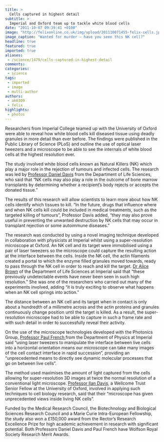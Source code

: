 ```yaml
---
title: >
  Cells captured in highest detail
subtitle: >
  Imperial and Oxford team up to tackle white blood cells
date: "2011-10-07 09:39:41 +0100"
image: "http://felixonline.co.uk/img/upload/201110071455-felix-cells.jpg"
image_caption: "Wanted for murder – have you seen this NK cell?"
headline: true
featured: true
imported: true
aliases:
 - /science/1479/cells-captured-in-highest-detail
comments:
categories:
 - science
tags:
 - imported
 - image
 - multi-author
authors:
 - ak6309
 - felix
highlights:
 - photos
---
```


Researchers from Imperial College teamed up with the University of Oxford were able to reveal how white blood cells kill diseased tissue using deadly granules in more detail than ever before. The findings were published in the Public Library of Science (PLoS) and outline the use of optical laser tweezers and a microscope to be able to see the internals of white blood cells at the highest resolution ever.

The study involved white blood cells known as Natural Killers (NK) which play a major role in the rejection of tumours and infected cells. The research was led by [Professor Daniel Davis](http://www3.imperial.ac.uk/people/d.davis) from the Department of Life Sciences, who said that “NK cells may also play a role in the outcome of bone marrow transplants by determining whether a recipient’s body rejects or accepts the donated tissue.”

The results of this research will allow scientists to learn more about how NK cells identify which tissues to kill. “In the future, drugs that influence where and when NK cells kill could be included in medical treatments, such as the targeted killing of tumours”, Professor Davis added, “they may also prove useful in preventing the unwanted destruction by NK cells that may occur in transplant rejection or some autoimmune diseases.”

The research was conducted by using a novel imaging technique developed in collaboration with physicists at Imperial whilst using a super-resolution microscope at Oxford. An NK cell and its target were immobilised using a pair of laser tweezers so the microscope could capture the resulting action at the interface between the cells. Inside the NK cell, the actin filaments created a portal to which the enzyme filled granules moved towards, ready to pass through the NK cell in order to reach and kill the target.
[Dr Alice Brown](http://www.beautifulscience.info/?page_id=127) of the Department of Life Sciences at Imperial said that “these previously undetectable events have never been seen in such high resolution.” She was one of the researchers who carried out many of the experiments involved, adding “it is truly exciting to observe what happens when an NK cell springs into action.”

The distance between an NK cell and its target when in contact is only about a hundredth of a millimetre across and the actin proteins and granules continuously change position until the target is killed. As a result, the super-resolution microscope had to be able to capture in such a frame rate and with such detail in order to successfully reveal their activity.

On the use of the microscope technologies developed with the Photonics Group, [Professor Paul French ](http://www3.imperial.ac.uk/people/paul.french)from the Department of Physics at Imperial said “using laser tweezers to manipulate the interface between live cells into a horizontal orientation means our microscope can take many images of the cell contact interface in rapid succession”, providing an “unprecedented means to directly see dynamic molecular processes that go on between live cells”.

The method used maximises the amount of light captured from the cells allowing for super-resolution 3D images at twice the normal resolution of a conventional light microscope. [Professor Ilan Davis](http://www.bioch.ox.ac.uk/aspsite/index.asp?pageid=573), a Wellcome Trust Senior Fellow at the University of Oxford, involved in applying such techniques to cell biology research, said that their “microscope has given unprecedented views inside living NK cells”.

Funded by the Medical Research Council, the Biotechnology and Biological Sciences Research Council and a Marie Curie Intra-European Fellowship, the study also won a £150,000 award from the Rector’s Research Excellence Prize for high academic achievement in research with significant potential. Both Professors Daniel Davis and Paul French have Wolfson Royal Society Research Merit Awards.
